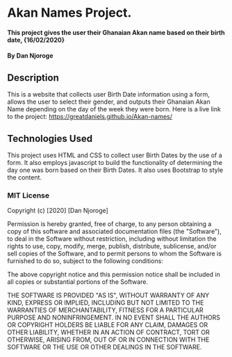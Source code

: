 # Akan Names Project.
#### This project gives the user their Ghanaian Akan name based on their birth date, {16/02/2020}
#### By **Dan Njoroge**
## Description
This is a website that collects user Birth Date information using a form, allows the user to select their gender, and outputs their Ghanaian Akan Name depending on the day of the week they were born.
Here is a live link to the project: https://greatdaniels.github.io/Akan-names/
## Technologies Used
This project uses HTML and CSS to collect user Birth Dates by the use of a form. It also employs javascript to build the functionality of determining the day one was born based on their Birth Dates. It also uses Bootstrap to style the content.
### MIT License
Copyright (c) [2020] [Dan Njoroge]

Permission is hereby granted, free of charge, to any person obtaining a copy
of this software and associated documentation files (the "Software"), to deal
in the Software without restriction, including without limitation the rights
to use, copy, modify, merge, publish, distribute, sublicense, and/or sell
copies of the Software, and to permit persons to whom the Software is
furnished to do so, subject to the following conditions:

The above copyright notice and this permission notice shall be included in all
copies or substantial portions of the Software.

THE SOFTWARE IS PROVIDED "AS IS", WITHOUT WARRANTY OF ANY KIND, EXPRESS OR
IMPLIED, INCLUDING BUT NOT LIMITED TO THE WARRANTIES OF MERCHANTABILITY,
FITNESS FOR A PARTICULAR PURPOSE AND NONINFRINGEMENT. IN NO EVENT SHALL THE
AUTHORS OR COPYRIGHT HOLDERS BE LIABLE FOR ANY CLAIM, DAMAGES OR OTHER
LIABILITY, WHETHER IN AN ACTION OF CONTRACT, TORT OR OTHERWISE, ARISING FROM,
OUT OF OR IN CONNECTION WITH THE SOFTWARE OR THE USE OR OTHER DEALINGS IN THE
SOFTWARE.
